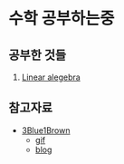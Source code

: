 # 수학 공부하는중

## 공부한 것들

1. [Linear alegebra](./Essence_of_linear_algebra)

## 참고자료

- [3Blue1Brown](https://www.youtube.com/channel/UCYO_jab_esuFRV4b17AJtAw)
  - [gif](https://gfycat.com/ko/gifs/search/3+brown+1+blue)
  - [blog](https://www.3blue1brown.com/lessons)
